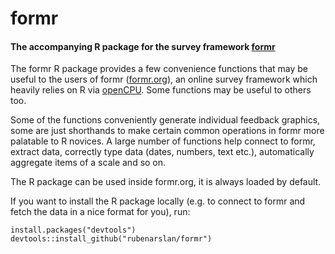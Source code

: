 # formr
#### The accompanying R package for the survey framework [formr](https://github.com/rubenarslan/formr.org) 

The formr R package provides a few convenience functions that may be useful to the users of formr ([formr.org](https://formr.org)), an online survey framework which heavily relies on R via [openCPU](https://github.com/jeroenooms/opencpu). Some functions may be useful to others too.

Some of the functions conveniently generate individual feedback graphics, some are just shorthands to make certain common operations in formr more palatable to R novices. A large number of functions help connect to formr, extract data, correctly type data (dates, numbers, text etc.), automatically aggregate items of a scale and so on.

The R package can be used inside formr.org, it is always loaded by default.

If you want to install the R package locally (e.g. to connect to formr and fetch the data in a nice format for you), run:

    install.packages("devtools")
    devtools::install_github("rubenarslan/formr")
